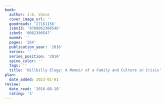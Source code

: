 ```yaml
---
book:
  author: J.D. Vance
  cover_image_url: ''
  goodreads: '27161156'
  isbn13: '9780062300546'
  isbn9: '0062300547'
  owned: ''
  pages: '264'
  publication_year: '2016'
  series: ''
  series_position: '2016'
  spine_color: ''
  tags: ''
  title: 'Hillbilly Elegy: A Memoir of a Family and Culture in Crisis'
plan:
  date_added: 2023-01-01
review:
  date_read: '2016-08-18'
  rating: '3'
---
```


